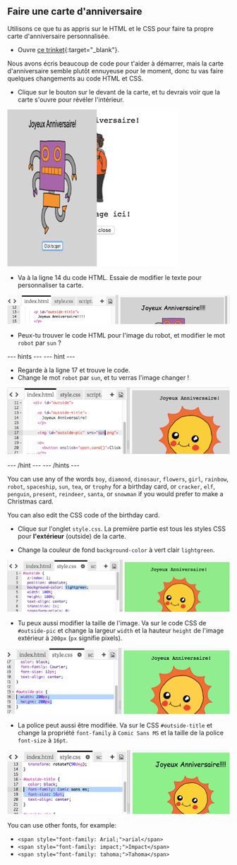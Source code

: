 ## Faire une carte d'anniversaire

Utilisons ce que tu as appris sur le HTML et le CSS pour faire ta propre carte d'anniversaire personnalisée.

+ Ouvre [ce trinket](https://trinket.io/html/b33e4f4ca8){:target="_blank"}.

Nous avons écris beaucoup de code pour t'aider à démarrer, mais la carte d'anniversaire semble plutôt ennuyeuse pour le moment, donc tu vas faire quelques changements au code HTML et CSS.

+ Clique sur le bouton sur le devant de la carte, et tu devrais voir que la carte s'ouvre pour révéler l'intérieur.

![capture d'écran](images/birthday-click.png)

+ Va à la ligne 14 du code HTML. Essaie de modifier le texte pour personnaliser ta carte.

![capture d'écran](images/birthday-card-html.png)

+ Peux-tu trouver le code HTML pour l'image du robot, et modifier le mot `robot` par `sun` ?

\--- hints \--- \--- hint \---

+ Regarde à la ligne 17 et trouve le code.
+ Change le mot `robot` par `sun`, et tu verras l'image changer !

![screenshot](images/birthday-card-sun.png)

\--- /hint \--- \--- /hints \---

You can use any of the words `boy`, `diamond`, `dinosaur`, `flowers`, `girl`, `rainbow`, `robot`, `spaceship`, `sun`, `tea`, or `trophy` for a birthday card, or `cracker`, `elf`, `penguin`, `present`, `reindeer`, `santa`, or `snowman` if you would prefer to make a Christmas card.

You can also edit the CSS code of the birthday card.

+ Clique sur l'onglet `style.css`. La première partie est tous les styles CSS pour **l'extérieur** (outside) de la carte.

+ Change la couleur de fond `background-color` à vert clair `lightgreen`.

![capture d'écran](images/birthday-card-outside.png)

+ Tu peux aussi modifier la taille de l'image. Va sur le code CSS de `#outside-pic` et change la largeur `width` et la hauteur `height` de l'image extérieur à `200px` (`px` signifie pixels).

![capture d'écran](images/birthday-card-size.png)

+ La police peut aussi être modifiée. Va sur le CSS `#outside-title` et change la propriété `font-family` à `Comic Sans MS` et la taille de la police `font-size` à `16pt`.

![screenshot](images/birthday-card-font.png)

You can use other fonts, for example:

+ `<span style="font-family: Arial;">arial</span>`
+ `<span style="font-family: impact;">Impact</span>`
+ `<span style="font-family: tahoma;">Tahoma</span>`